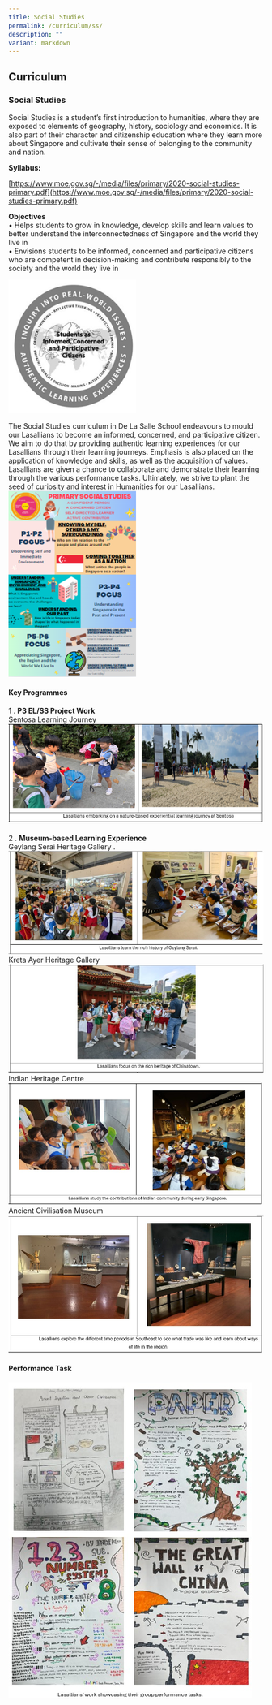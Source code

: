 ```yaml
---
title: Social Studies
permalink: /curriculum/ss/
description: ""
variant: markdown
---
```

## Curriculum

### Social Studies

Social Studies is a student’s first introduction to humanities, where they are exposed to elements of geography, history, sociology and economics. It is also part of their character and citizenship education where they learn more about Singapore and cultivate their sense of belonging to the community and nation.

**Syllabus:  <br>**

[https://www.moe.gov.sg/-/media/files/primary/2020-social-studies-primary.pdf](https://www.moe.gov.sg/-/media/files/primary/2020-social-studies-primary.pdf)

**Objectives** <br>
•	Helps students to grow in knowledge, develop skills and learn values to better understand the interconnectedness of Singapore and the world they live in <br>
•	Envisions students to be informed, concerned and participative citizens who are competent in decision-making and contribute responsibly to the society and the world they live in

<img src="/images/2025/Picture1_1.jpg" style="width:50%">

The Social Studies curriculum in De La Salle School endeavours to mould our Lasallians to become an informed, concerned, and participative citizen. We aim to do that by providing authentic learning experiences for our Lasallians through their learning journeys. Emphasis is also placed on the application of knowledge and skills, as well as the acquisition of values. Lasallians are given a chance to collaborate and demonstrate their learning through the various performance tasks. Ultimately, we strive to plant the seed of curiosity and interest in Humanities for our Lasallians.
<img src="/images/2025/Picture2.png" style="width:50%">

#### Key Programmes

1 \. **P3 EL/SS Project Work**<br>
Sentosa Learning Journey
![](/images/2025/ss1.png)
<br clear="left"><br>
2 \. **Museum-based Learning Experience**<br>
Geylang Serai Heritage Gallery .<br>
![](/images/2025/ss2.jpg)
Kreta Ayer Heritage Gallery
![](/images/2025/kerrata.jpg)
Indian Heritage Centre
![](/images/2025/ss3.jpg)
Ancient Civilisation Museum
![](/images/2025/ancient.jpg)
#### Performance Task
![](/images/2025/ss_performance.jpg)